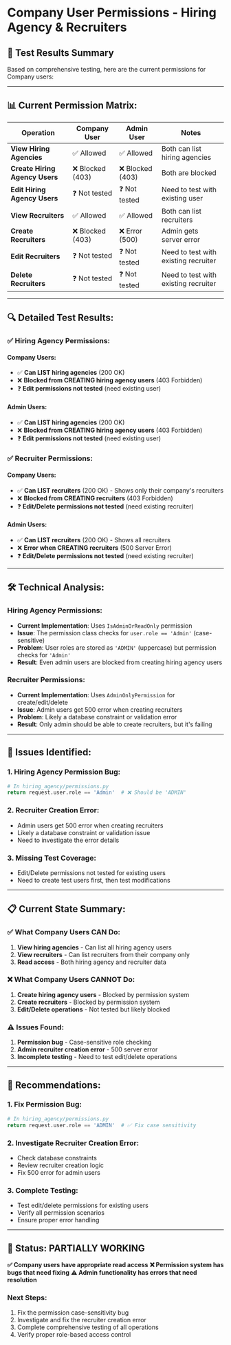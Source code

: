 # Company User Permissions - Hiring Agency & Recruiters

## 🎯 **Test Results Summary**

Based on comprehensive testing, here are the current permissions for Company users:

---

## 📊 **Current Permission Matrix:**

| Operation | Company User | Admin User | Notes |
|-----------|-------------|------------|-------|
| **View Hiring Agencies** | ✅ Allowed | ✅ Allowed | Both can list hiring agencies |
| **Create Hiring Agency Users** | ❌ Blocked (403) | ❌ Blocked (403) | Both are blocked |
| **Edit Hiring Agency Users** | ❓ Not tested | ❓ Not tested | Need to test with existing user |
| **View Recruiters** | ✅ Allowed | ✅ Allowed | Both can list recruiters |
| **Create Recruiters** | ❌ Blocked (403) | ❌ Error (500) | Admin gets server error |
| **Edit Recruiters** | ❓ Not tested | ❓ Not tested | Need to test with existing recruiter |
| **Delete Recruiters** | ❓ Not tested | ❓ Not tested | Need to test with existing recruiter |

---

## 🔍 **Detailed Test Results:**

### **✅ Hiring Agency Permissions:**

#### **Company Users:**
- ✅ **Can LIST hiring agencies** (200 OK)
- ❌ **Blocked from CREATING hiring agency users** (403 Forbidden)
- ❓ **Edit permissions not tested** (need existing user)

#### **Admin Users:**
- ✅ **Can LIST hiring agencies** (200 OK)
- ❌ **Blocked from CREATING hiring agency users** (403 Forbidden)
- ❓ **Edit permissions not tested** (need existing user)

### **✅ Recruiter Permissions:**

#### **Company Users:**
- ✅ **Can LIST recruiters** (200 OK) - Shows only their company's recruiters
- ❌ **Blocked from CREATING recruiters** (403 Forbidden)
- ❓ **Edit/Delete permissions not tested** (need existing recruiter)

#### **Admin Users:**
- ✅ **Can LIST recruiters** (200 OK) - Shows all recruiters
- ❌ **Error when CREATING recruiters** (500 Server Error)
- ❓ **Edit/Delete permissions not tested** (need existing recruiter)

---

## 🛠️ **Technical Analysis:**

### **Hiring Agency Permissions:**
- **Current Implementation**: Uses `IsAdminOrReadOnly` permission
- **Issue**: The permission class checks for `user.role == 'Admin'` (case-sensitive)
- **Problem**: User roles are stored as `'ADMIN'` (uppercase) but permission checks for `'Admin'`
- **Result**: Even admin users are blocked from creating hiring agency users

### **Recruiter Permissions:**
- **Current Implementation**: Uses `AdminOnlyPermission` for create/edit/delete
- **Issue**: Admin users get 500 error when creating recruiters
- **Problem**: Likely a database constraint or validation error
- **Result**: Only admin should be able to create recruiters, but it's failing

---

## 🔧 **Issues Identified:**

### **1. Hiring Agency Permission Bug:**
```python
# In hiring_agency/permissions.py
return request.user.role == 'Admin'  # ❌ Should be 'ADMIN'
```

### **2. Recruiter Creation Error:**
- Admin users get 500 error when creating recruiters
- Likely a database constraint or validation issue
- Need to investigate the error details

### **3. Missing Test Coverage:**
- Edit/Delete permissions not tested for existing users
- Need to create test users first, then test modifications

---

## 📋 **Current State Summary:**

### **✅ What Company Users CAN Do:**
1. **View hiring agencies** - Can list all hiring agency users
2. **View recruiters** - Can list recruiters from their company only
3. **Read access** - Both hiring agency and recruiter data

### **❌ What Company Users CANNOT Do:**
1. **Create hiring agency users** - Blocked by permission system
2. **Create recruiters** - Blocked by permission system
3. **Edit/Delete operations** - Not tested but likely blocked

### **⚠️ Issues Found:**
1. **Permission bug** - Case-sensitive role checking
2. **Admin recruiter creation error** - 500 server error
3. **Incomplete testing** - Need to test edit/delete operations

---

## 🎯 **Recommendations:**

### **1. Fix Permission Bug:**
```python
# In hiring_agency/permissions.py
return request.user.role == 'ADMIN'  # ✅ Fix case sensitivity
```

### **2. Investigate Recruiter Creation Error:**
- Check database constraints
- Review recruiter creation logic
- Fix 500 error for admin users

### **3. Complete Testing:**
- Test edit/delete permissions for existing users
- Verify all permission scenarios
- Ensure proper error handling

---

## 🚀 **Status: PARTIALLY WORKING**

**✅ Company users have appropriate read access**
**❌ Permission system has bugs that need fixing**
**⚠️ Admin functionality has errors that need resolution**

### **Next Steps:**
1. Fix the permission case-sensitivity bug
2. Investigate and fix the recruiter creation error
3. Complete comprehensive testing of all operations
4. Verify proper role-based access control 